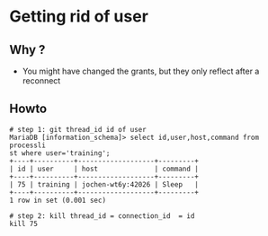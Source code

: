 # Getting rid of user 

## Why ? 

  * You might have changed the grants, but they only reflect after a reconnect
 
## Howto 

```
# step 1: git thread_id id of user 
MariaDB [information_schema]> select id,user,host,command from processli
st where user='training';
+----+----------+-------------------+---------+
| id | user     | host              | command |
+----+----------+-------------------+---------+
| 75 | training | jochen-wt6y:42026 | Sleep   |
+----+----------+-------------------+---------+
1 row in set (0.001 sec)

# step 2: kill thread_id = connection_id  = id
kill 75

```
